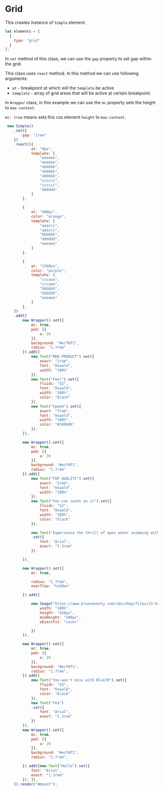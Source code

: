 # Grid

This creates instance of ```Simple``` element.
```js
let elements = [
  {
    type: "grid"
  }
];
```

In ```set``` method of this class, we can use the ```gap``` property to set gap within the grid.

This class uses ```react``` method. In this method we can use following arguments:

* ```at``` - breakpoint at which will the ```template``` be active
* ```template``` - array of grid areas that will be active at certain breakpoint.



In ```Wrapper``` class, in this example we can use the ```mc``` property sets the height to ```max-content```.

```mc: true``` means sets this css element ```height``` to ```max-content```.





```js
 new Simple()
    .set({
        gap: "1rem"
    })
    .react([{
            at: "0px",
            template: [
                "eeeeee",
                "eeeeee",
                "abbbbb",
                "abbbbb",
                "abbbbb",
                "cccccc",
                "cccccc",
                "dddddd"
            ]
        },

        {
            at: "900px",
            color: "orange",
            template: [
                "aaaccc",
                "aaaccc",
                "bbbbbb",
                "dddddd",
                "eeeeee"
            ]
        },

        {
            at: "1200px",
            color: "purple",
            template: [
                "cccaaa",
                "cccaaa",
                "bbbbbb",
                "dddddd",
                "eeeeee"
            ]
        },
    ])
    .add([
        new Wrapper().set({
            mc: true,
            pad: [{
                a: 20
            }],
            background: "#ecf0f1",
            radius: "1.7rem"
        }).add([
            new Text("NEW PRODUCT").set({
                exact: "1rem",
                font: "Oswald",
                width: "100%"
            }),
            new Text("Feel").set({
                fluidc: "S2",
                font: "Oswald",
                width: "100%",
                color: "black"
            }),
            new Text("Speed").set({
                exact: "7rem",
                font: "Oswald",
                width: "100%",
                color: "#3498db"
            }),
        ]),

        new Wrapper().set({
            mc: true,
            pad: [{
                a: 20
            }],
            background: "#ecf0f1",
            radius: "1.7rem"
        }).add([
            new Text("TOP QUALITY").set({
                exact: "1rem",
                font: "Oswald",
                width: "100%"
            }),
            new Text("You can count on it").set({
                fluidc: "S2",
                font: "Oswald",
                width: "100%",
                color: "black"
            }),

            new Text("Experience the thrill of open water swimming with our exceptional performance. So whether you’re participating in a triathlon or simply enjoying a leisurely swim, you can trust our wetsuits to enhance your performance and elevate your experience.So why wait? Dive into your next open water adventure with our top-of-the-line wetsuits. Make waves, set new records, and explore the uncharted depths of the ocean with confidence and style. Experience the difference today with our exceptional wetsuits!")
            .set({
                font: "Arial",
                exact: "1.3rem"
            })

        ]),

        new Wrapper().set({
            mc: true,

            radius: "1.7rem",
            overflow: "hidden"

        }).add([

            new Image("https://www.blueseventy.com/cdn/shop/files/23-home-size2.jpg?v=1684272215&width=3840", "exact").set({
                width: "100%",
                height: "420px",
                minHeight: "100px",
                objectFit: "cover"

            })
        ]),

        new Wrapper().set({
            mc: true,
            pad: [{
                a: 20
            }],
            background: "#ecf0f1",
            radius: "1.7rem",
        }).add([
            new Text("You won't miss with Blue70").set({
                fluidc: "S3",
                font: "Oswald",
                color: "black"
            }),
            new Text("Yea")
            .set({
                font: "Arial",
                exact: "1.3rem"
            })
        ]),
        new Wrapper().set({
            mc: true,
            pad: [{
                a: 20
            }],
            background: "#ecf0f1",
            radius: "1.7rem",

        }).add([new Text("Hello").set({
            font: "Arial",
            exact: "1.3rem"
        }), ]),
    ]).render("#mount");
```